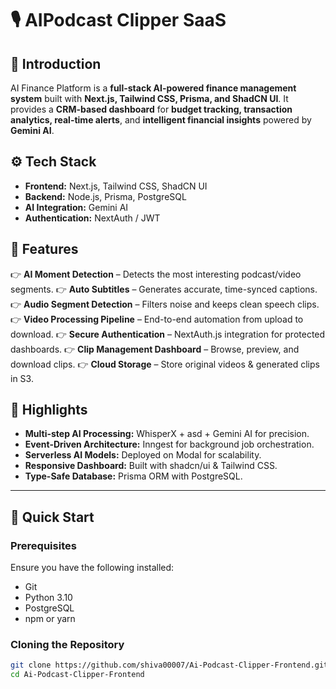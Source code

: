 # 🎙️ AIPodcast Clipper SaaS 



## 🤖 Introduction  
AI Finance Platform is a **full-stack AI-powered finance management system** built with **Next.js, Tailwind CSS, Prisma, and ShadCN UI**. It provides a **CRM-based dashboard** for **budget tracking, transaction analytics, real-time alerts**, and **intelligent financial insights** powered by **Gemini AI**.  

## ⚙️ Tech Stack  
- **Frontend:** Next.js, Tailwind CSS, ShadCN UI  
- **Backend:** Node.js, Prisma, PostgreSQL  
- **AI Integration:** Gemini AI  
- **Authentication:** NextAuth / JWT  


## 🔋 Features  
👉 **AI Moment Detection** – Detects the most interesting podcast/video segments.
👉 **Auto Subtitles** – Generates accurate, time-synced captions.
👉 **Audio Segment Detection** – Filters noise and keeps clean speech clips.
👉 **Video Processing Pipeline** – End-to-end automation from upload to download.
👉 **Secure Authentication** – NextAuth.js integration for protected dashboards.
👉 **Clip Management Dashboard** – Browse, preview, and download clips.
👉 **Cloud Storage** – Store original videos & generated clips in S3.

## 🌟 Highlights  
- **Multi-step AI Processing:** WhisperX + asd + Gemini AI for precision.  
- **Event-Driven Architecture:** Inngest for background job orchestration.
- **Serverless AI Models:** Deployed on Modal for scalability.
- **Responsive Dashboard:** Built with shadcn/ui & Tailwind CSS.
- **Type-Safe Database:** Prisma ORM with PostgreSQL.  

---

## 🚀 Quick Start  

### Prerequisites  
Ensure you have the following installed:  
- Git  
- Python 3.10
- PostgreSQL
- npm or yarn  

### Cloning the Repository  
```bash
git clone https://github.com/shiva00007/Ai-Podcast-Clipper-Frontend.git
cd Ai-Podcast-Clipper-Frontend
```
